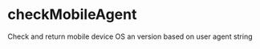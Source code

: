 checkMobileAgent
================

Check and return mobile device OS an version based on user agent string

